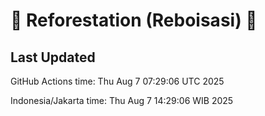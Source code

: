 
# 🌳 Reforestation (Reboisasi) 🌲

## Last Updated

GitHub Actions time: Thu Aug  7 07:29:06 UTC 2025

Indonesia/Jakarta time: Thu Aug  7 14:29:06 WIB 2025
